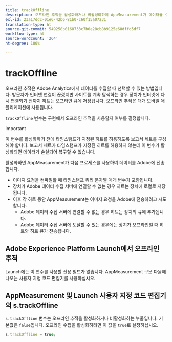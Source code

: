 ```yaml
---
title: trackOffline
description: 오프라인 추적을 활성화하거나 비활성화하여 AppMeasurement가 데이터를 수집하는 방식을 변경합니다.
exl-id: 23a17ddc-01e6-42b6-81b0-c60f15a07231
translation-type: ht
source-git-commit: 549258b0168733c7b0e28cb8b9125e68dffd5df7
workflow-type: ht
source-wordcount: '264'
ht-degree: 100%

---
```


# trackOffline

오프라인 추적은 Adobe Analytics에서 데이터를 수집할 때 선택할 수 있는 방법입니다. 방문자가 인터넷 연결이 끊겼지만 사이트를 계속 탐색하는 경우 장치가 인터넷에 다시 연결되기 전까지 히트는 오프라인 큐에 저장됩니다. 오프라인 추적은 대개 모바일 애플리케이션에 사용됩니다.

`trackOffline` 변수는 구현에서 오프라인 추적을 사용할지 여부를 결정합니다.

>[!IMPORTANT]
>
>이 변수를 활성화하기 전에 타임스탬프가 지정된 히트를 허용하도록 보고서 세트를 구성해야 합니다. 보고서 세트가 타임스탬프가 지정된 히트를 허용하지 않는데 이 변수가 활성화되면 데이터가 손실되어 복구할 수 없습니다.

활성화하면 AppMeasurement가 다음 프로세스를 사용하여 데이터를 Adobe에 전송합니다.

* 이미지 요청을 컴파일할 때 타임스탬프 쿼리 문자열 매개 변수가 포함됩니다.
* 장치가 Adobe 데이터 수집 서버에 연결할 수 없는 경우 히트는 장치에 로컬로 저장됩니다.
* 이후 각 히트 동안 AppMeasurement는 이미지 요청을 Adobe에 전송하려고 시도합니다.
   * Adobe 데이터 수집 서버에 연결할 수 없는 경우 히트는 장치의 큐에 추가됩니다.
   * Adobe 데이터 수집 서버에 도달할 수 있는 경우에는 장치가 오프라인일 때 히트와 히트 큐가 전송됩니다.

## Adobe Experience Platform Launch에서 오프라인 추적

Launch에는 이 변수를 사용할 전용 필드가 없습니다. AppMeasurement 구문 다음에 나오는 사용자 지정 코드 편집기를 사용하십시오.

## AppMeasurement 및 Launch 사용자 지정 코드 편집기의 s.trackOffline

`s.trackOffline` 변수는 오프라인 추적을 활성화하거나 비활성화하는 부울입니다. 기본값은 `false`입니다. 오프라인 수집을 활성화하려면 이 값을 `true`로 설정하십시오.

```js
s.trackOffline = true;
```
